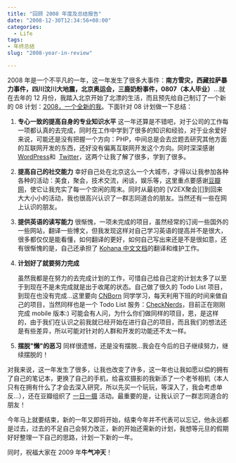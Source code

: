 ```yaml
---
title: "回顾 2008 年度及总结报告"
date: "2008-12-30T12:34:56+08:00"
categories:
  - Life
tags:
- 年终总结
slug: "2008-year-in-review"

---
```


2008 年是一个不平凡的一年，这一年发生了很多大事件：**南方雪灾，西藏拉萨暴力事件，四川汶川大地震，北京奥运会，三鹿奶粉事件，0807（本人毕业）**...就在去年的 12 月份，我踏入北京开始了北漂的生活，而且预先给自己制订了一个新的 08 计划：[2008，一个全新的我][]。下面针对 08 计划做一下总结：


1.  **专心一致的提高自身的专业知识水平**
    这一年还算是不错吧，对于公司的工作每一项都认真的去完成，同时在工作中学到了很多的知识和经验，对于业余爱好来说，可能还是没有把握一个方向：PHP，中间总是会去岔题去研究其他方面的互联网开发的东西，还好没有偏离互联网开发这个方向。同时深深感谢 [WordPress][]和  [Twitter][]，这两个让我了解了很多，学到了很多。

2.  **提高自己的社交能力**
    幸好自己处在北京这么一个大城市，才得以让我参加各种各种的活动：美食，聚会，技术交流，闲谈，娱乐等，这里重点要感谢[豆瓣网][]，使它让我充实了每一个空闲的周末。同时从最初的 [V2EX聚会][]到回来大大小小的活动，我也很高兴认识了一群志同道合的朋友。当然还有一些在网上认识的朋友。

3.  **提供英语的读写能力**
    很惭愧，一项未完成的项目，虽然经常的订阅一些国外的一些网站，翻译一些博文，但我发现这样对自己学习英语的提高并不是很大，很多都仅仅是能看懂，如何翻译的更好，如何自己写出来还是不是很如意，还有很惭愧的是，自己还承担了 [Kohana 中文文档][]的翻译和维护工作。

4.  **计划好了就要努力完成**

    虽然我都是在努力的去完成计划的工作，可惜自己给自己定的计划太多了以至于到现在不是未完成就是出于收尾的状态。自己做了很久的 Todo List 项目，到现在也没有完成...这里要向 [CNBorn][] 同学学习，每天利用下班的时间来做自己的项目，当然同样也是一个 Todo List 服务：[CheckNerds][]，目前正在刚刚完成 mobile 版本:) 可能会有人问，为什么你们做同样的项目，恩，是这样的，由于我们在认识之前我就已经开始在进行自己的项目，而且我们的想法还是有些差异，所以可能对针对的人群和开发的功能还不太一样。

5.  **摆脱"懒"的恶习**
    同样很遗憾，还是没有摆脱...我会在今后的日子继续努力，继续摆脱的！

对我来说，这一年发生了很多，让我也改变了许多，这一年也让我如愿以偿的拥有了自己的笔记本，更换了自己的手机，给喜欢摄影的我新添了一个老爷相机（本人只有在拥有什么了才会去深入研究，所以先买一个玩玩，等深入了，我会考虑单反...），还在豆瓣组织了
[一日一摄][] 活动。最重要的是，让我认识了一群志同道合的朋友！

今年马上就要结束，新的一年又即将开始，结束今年并不代表可以忘记，他永远都是过去，过去的不足自己会努力改正，新的开始还需新的计划，我想等元旦的假期好好整理一下自己的思路，计划一下新的一年。

同时，祝福大家在 2009 年**牛气冲天**！

  [2008，一个全新的我]: http://icyleaf.com/2007/12/27/2008-a-new-i/
  [WordPress]: http://wordpress.org/
  [Twitter]: http://twitter.com/
  [豆瓣网]: http://www.douban.com
  [V2EX 聚会]: http://mac.6.cn/topic/view/898.html
  [Kohana 中文文档]: http://khnfans.cn/docs/
  [CNBorn]: http://blog.donews.com/CNBorn/
  [CheckNerds]: http://www.checknerds.com/
  [一日一摄]: ../2008/11/04/one-shot-everyday/
